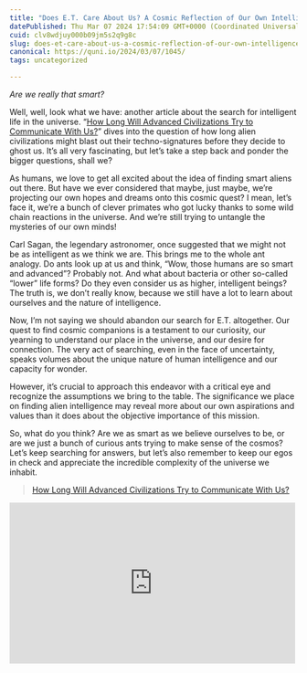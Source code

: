```yaml
---
title: "Does E.T. Care About Us? A Cosmic Reflection of Our Own Intelligence"
datePublished: Thu Mar 07 2024 17:54:09 GMT+0000 (Coordinated Universal Time)
cuid: clv8wdjuy000b09jm5s2q9g8c
slug: does-et-care-about-us-a-cosmic-reflection-of-our-own-intelligence
canonical: https://quni.io/2024/03/07/1045/
tags: uncategorized

---
```


_Are we really that smart?_

Well, well, look what we have: another article about the search for intelligent life in the universe. “[How Long Will Advanced Civilizations Try to Communicate With Us?](https://www.universetoday.com/166056/how-long-will-advanced-civilizations-try-to-communicate-with-us/")” dives into the question of how long alien civilizations might blast out their techno-signatures before they decide to ghost us. It’s all very fascinating, but let’s take a step back and ponder the bigger questions, shall we?

As humans, we love to get all excited about the idea of finding smart aliens out there. But have we ever considered that maybe, just maybe, we’re projecting our own hopes and dreams onto this cosmic quest? I mean, let’s face it, we’re a bunch of clever primates who got lucky thanks to some wild chain reactions in the universe. And we’re still trying to untangle the mysteries of our own minds!

Carl Sagan, the legendary astronomer, once suggested that we might not be as intelligent as we think we are. This brings me to the whole ant analogy. Do ants look up at us and think, “Wow, those humans are so smart and advanced”? Probably not. And what about bacteria or other so-called “lower” life forms? Do they even consider us as higher, intelligent beings? The truth is, we don’t really know, because we still have a lot to learn about ourselves and the nature of intelligence.

Now, I’m not saying we should abandon our search for E.T. altogether. Our quest to find cosmic companions is a testament to our curiosity, our yearning to understand our place in the universe, and our desire for connection. The very act of searching, even in the face of uncertainty, speaks volumes about the unique nature of human intelligence and our capacity for wonder.

However, it’s crucial to approach this endeavor with a critical eye and recognize the assumptions we bring to the table. The significance we place on finding alien intelligence may reveal more about our own aspirations and values than it does about the objective importance of this mission.

So, what do you think? Are we as smart as we believe ourselves to be, or are we just a bunch of curious ants trying to make sense of the cosmos? Let’s keep searching for answers, but let’s also remember to keep our egos in check and appreciate the incredible complexity of the universe we inhabit.

> [How Long Will Advanced Civilizations Try to Communicate With Us?](https://www.universetoday.com/166056/how-long-will-advanced-civilizations-try-to-communicate-with-us/)

<iframe class="wp-embedded-content" sandbox="allow-scripts" security="restricted" title="“How Long Will Advanced Civilizations Try to Communicate With Us?” — Universe Today" src="https://www.universetoday.com/166056/how-long-will-advanced-civilizations-try-to-communicate-with-us/embed/#?secret=8KCQTJyvi7#?secret=M5Jau0cAkj" data-secret="M5Jau0cAkj" width="500" height="282" frameborder="0" marginwidth="0" marginheight="0" scrolling="no"></iframe>